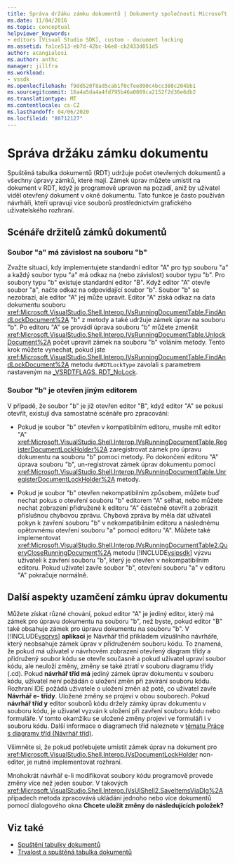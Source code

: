 ```yaml
---
title: Správa držáku zámku dokumentů | Dokumenty společnosti Microsoft
ms.date: 11/04/2016
ms.topic: conceptual
helpviewer_keywords:
- editors [Visual Studio SDK], custom - document locking
ms.assetid: fa1ce513-eb7d-42bc-b6e8-cb2433d051d5
author: acangialosi
ms.author: anthc
manager: jillfra
ms.workload:
- vssdk
ms.openlocfilehash: f9dd520f8ad5cab1f0cfee890c4bcc388c204bb1
ms.sourcegitcommit: 16a4a5da4a4fd795b46a0869ca2152f2d36e6db2
ms.translationtype: MT
ms.contentlocale: cs-CZ
ms.lasthandoff: 04/06/2020
ms.locfileid: "80712127"
---
```

# <a name="document-lock-holder-management"></a>Správa držáku zámku dokumentu

Spuštěná tabulka dokumentů (RDT) udržuje počet otevřených dokumentů a všechny úpravy zámků, které mají. Zámek úprav můžete umístit na dokument v RDT, když je programově upraven na pozadí, aniž by uživatel viděl otevřený dokument v okně dokumentu. Tato funkce je často používán návrháři, kteří upravují více souborů prostřednictvím grafického uživatelského rozhraní.

## <a name="document-lock-holder-scenarios"></a>Scénáře držitelů zámků dokumentů

### <a name="file-a-has-a-dependence-on-file-b"></a>Soubor "a" má závislost na souboru "b"

Zvažte situaci, kdy implementujete standardní editor "A" pro typ souboru "a" a každý soubor typu "a" má odkaz na (nebo závislost) soubor typu "b". Pro soubory typu "b" existuje standardní editor "B". Když editor "A" otevře soubor "a", načte odkaz na odpovídající soubor "b". Soubor "b" se nezobrazí, ale editor "A" jej může upravit. Editor "A" získá odkaz na data dokumentu souboru <xref:Microsoft.VisualStudio.Shell.Interop.IVsRunningDocumentTable.FindAndLockDocument%2A> "b" z metody a také udržuje zámek úprav na souboru "b". Po editoru "A" se provádí úprava souboru "b" můžete zmenšit <xref:Microsoft.VisualStudio.Shell.Interop.IVsRunningDocumentTable.UnlockDocument%2A> počet upravit zámek na souboru "b" voláním metody. Tento krok můžete vynechat, pokud jste <xref:Microsoft.VisualStudio.Shell.Interop.IVsRunningDocumentTable.FindAndLockDocument%2A> metodu `dwRDTLockType` zavolali s parametrem nastaveným na [_VSRDTFLAGS. RDT_NoLock](<xref:Microsoft.VisualStudio.Shell.Interop._VSRDTFLAGS.RDT_NoLock>).

### <a name="file-b-is-opened-by-a-different-editor"></a>Soubor "b" je otevřen jiným editorem

V případě, že soubor "b" je již otevřen editor "B", když editor "A" se pokusí otevřít, existují dva samostatné scénáře pro zpracování:

- Pokud je soubor "b" otevřen v kompatibilním editoru, musíte mít editor "A" <xref:Microsoft.VisualStudio.Shell.Interop.IVsRunningDocumentTable.RegisterDocumentLockHolder%2A> zaregistrovat zámek pro úpravu dokumentu na souboru "b" pomocí metody. Po dokončení editoru "A" úprava souboru "b", un-registrovat zámek úprav dokumentu pomocí <xref:Microsoft.VisualStudio.Shell.Interop.IVsRunningDocumentTable.UnregisterDocumentLockHolder%2A> metody.

- Pokud je soubor "b" otevřen nekompatibilním způsobem, můžete buď nechat pokus o otevření souboru "b" editorem "A" selhat, nebo můžete nechat zobrazení přidružené k editoru "A" částečně otevřít a zobrazit příslušnou chybovou zprávu. Chybová zpráva by měla dát uživateli pokyn k zavření souboru "b" v nekompatibilním editoru a následnému opětovnému otevření souboru "a" pomocí editoru "A". Můžete také implementovat <xref:Microsoft.VisualStudio.Shell.Interop.IVsRunningDocumentTable2.QueryCloseRunningDocument%2A> metodu [!INCLUDE[vsipsdk](../extensibility/includes/vsipsdk_md.md)] výzvu uživateli k zavření souboru "b", který je otevřen v nekompatibilním editoru. Pokud uživatel zavře soubor "b", otevření souboru "a" v editoru "A" pokračuje normálně.

## <a name="additional-document-edit-lock-considerations"></a>Další aspekty uzamčení zámku úprav dokumentu

Můžete získat různé chování, pokud editor "A" je jediný editor, který má zámek pro úpravu dokumentu na souboru "b", než byste, pokud editor "B" také obsahuje zámek pro úpravu dokumentu na souboru "b". V [!INCLUDE[vsprvs](../code-quality/includes/vsprvs_md.md)] **aplikaci** je Návrhář tříd příkladem vizuálního návrháře, který neobsahuje zámek úprav v přidruženém souboru kódu. To znamená, že pokud má uživatel v návrhovém zobrazení otevřený diagram třídy a přidružený soubor kódu se otevře současně a pokud uživatel upraví soubor kódu, ale neuloží změny, změny se také ztratí v souboru diagramu třídy (.cd). Pokud **návrhář tříd má** jediný zámek úprav dokumentu v souboru kódu, uživatel není požádán o uložení změn při zavírání souboru kódu. Rozhraní IDE požádá uživatele o uložení změn až poté, co uživatel zavře **Návrhář e- třídy**. Uložené změny se projeví v obou souborech. Pokud **návrhář tříd y** editor souborů kódu držely zámky úprav dokumentu v souboru kódu, je uživatel vyzván k uložení při zavření souboru kódu nebo formuláře. V tomto okamžiku se uložené změny projeví ve formuláři i v souboru kódu. Další informace o diagramech tříd naleznete v [tématu Práce s diagramy tříd (Návrhář tříd)](../ide/class-designer/designing-and-viewing-classes-and-types.md).

Všimněte si, že pokud potřebujete umístit zámek úprav na dokument pro <xref:Microsoft.VisualStudio.Shell.Interop.IVsDocumentLockHolder> non-editor, je nutné implementovat rozhraní.

Mnohokrát návrhář e-li modifikovat soubory kódu programově provede změny více než jeden soubor. V takových <xref:Microsoft.VisualStudio.Shell.Interop.IVsUIShell2.SaveItemsViaDlg%2A> případech metoda zpracovává ukládání jednoho nebo více dokumentů pomocí dialogového okna **Chcete uložit změny do následujících položek?**

## <a name="see-also"></a>Viz také

- [Spuštění tabulky dokumentů](../extensibility/internals/running-document-table.md)
- [Trvalost a spuštěná tabulka dokumentů](../extensibility/internals/persistence-and-the-running-document-table.md)
